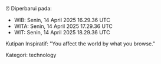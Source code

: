 ⏰ Diperbarui pada:
- WIB: Senin, 14 April 2025 16.29.36 UTC
- WITA: Senin, 14 April 2025 17.29.36 UTC
- WIT: Senin, 14 April 2025 18.29.36 UTC

Kutipan Inspiratif:
"You affect the world by what you browse."


Kategori: technology


